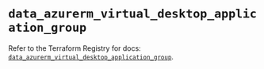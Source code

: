 # `data_azurerm_virtual_desktop_application_group`

Refer to the Terraform Registry for docs: [`data_azurerm_virtual_desktop_application_group`](https://registry.terraform.io/providers/hashicorp/azurerm/4.48.0/docs/data-sources/virtual_desktop_application_group).
